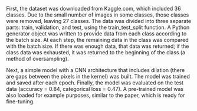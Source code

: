 First, the dataset was downloaded from Kaggle.com, which included 36 classes. Due to the small number of images in some classes, those classes were removed, leaving 27 classes. The data was divided into three separate parts: train, validation, and test, using the train_test_split function. A Python generator object was written to provide data from each class according to the batch size. At each step, the remaining data in the class was compared with the batch size. If there was enough data, that data was returned; if the class data was exhausted, it was returned to the beginning of the class (a method of oversampling).

Next, a simple model with a CNN architecture that includes dilation (there are gaps between the pixels in the kernel) was built. The model was trained and saved after each epoch. Finally, the model was evaluated on the test data (accuracy = 0.84, categorical loss = 0.47). A pre-trained model was also loaded for example purposes, similar to the paper, which is ready for fine-tuning.
